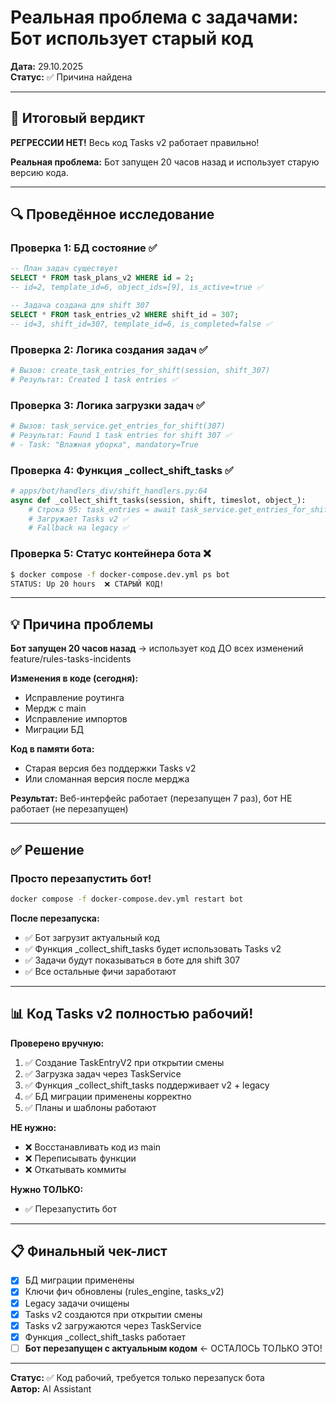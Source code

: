 # Реальная проблема с задачами: Бот использует старый код

**Дата:** 29.10.2025  
**Статус:** ✅ Причина найдена

---

## 🎯 Итоговый вердикт

**РЕГРЕССИИ НЕТ!** Весь код Tasks v2 работает правильно!

**Реальная проблема:** Бот запущен 20 часов назад и использует старую версию кода.

---

## 🔍 Проведённое исследование

### Проверка 1: БД состояние ✅
```sql
-- План задач существует
SELECT * FROM task_plans_v2 WHERE id = 2;
-- id=2, template_id=6, object_ids=[9], is_active=true ✅

-- Задача создана для shift 307
SELECT * FROM task_entries_v2 WHERE shift_id = 307;
-- id=3, shift_id=307, template_id=6, is_completed=false ✅
```

### Проверка 2: Логика создания задач ✅
```python
# Вызов: create_task_entries_for_shift(session, shift_307)
# Результат: Created 1 task entries ✅
```

### Проверка 3: Логика загрузки задач ✅
```python
# Вызов: task_service.get_entries_for_shift(307)
# Результат: Found 1 task entries for shift 307 ✅
# - Task: "Влажная уборка", mandatory=True
```

### Проверка 4: Функция _collect_shift_tasks ✅
```python
# apps/bot/handlers_div/shift_handlers.py:64
async def _collect_shift_tasks(session, shift, timeslot, object_):
    # Строка 95: task_entries = await task_service.get_entries_for_shift(shift.id)
    # Загружает Tasks v2 ✅
    # Fallback на legacy ✅
```

### Проверка 5: Статус контейнера бота ❌
```bash
$ docker compose -f docker-compose.dev.yml ps bot
STATUS: Up 20 hours  ❌ СТАРЫЙ КОД!
```

---

## 💡 Причина проблемы

**Бот запущен 20 часов назад** → использует код ДО всех изменений feature/rules-tasks-incidents

**Изменения в коде (сегодня):**
- Исправление роутинга
- Мердж с main
- Исправление импортов
- Миграции БД

**Код в памяти бота:**
- Старая версия без поддержки Tasks v2
- Или сломанная версия после мерджа

**Результат:** Веб-интерфейс работает (перезапущен 7 раз), бот НЕ работает (не перезапущен)

---

## ✅ Решение

### Просто перезапустить бот!

```bash
docker compose -f docker-compose.dev.yml restart bot
```

**После перезапуска:**
- ✅ Бот загрузит актуальный код
- ✅ Функция _collect_shift_tasks будет использовать Tasks v2
- ✅ Задачи будут показываться в боте для shift 307
- ✅ Все остальные фичи заработают

---

## 📊 Код Tasks v2 полностью рабочий!

**Проверено вручную:**
1. ✅ Создание TaskEntryV2 при открытии смены
2. ✅ Загрузка задач через TaskService
3. ✅ Функция _collect_shift_tasks поддерживает v2 + legacy
4. ✅ БД миграции применены корректно
5. ✅ Планы и шаблоны работают

**НЕ нужно:**
- ❌ Восстанавливать код из main
- ❌ Переписывать функции
- ❌ Откатывать коммиты

**Нужно ТОЛЬКО:**
- ✅ Перезапустить бот

---

## 📋 Финальный чек-лист

- [x] БД миграции применены
- [x] Ключи фич обновлены (rules_engine, tasks_v2)
- [x] Legacy задачи очищены
- [x] Tasks v2 создаются при открытии смены
- [x] Tasks v2 загружаются через TaskService
- [x] Функция _collect_shift_tasks работает
- [ ] **Бот перезапущен с актуальным кодом** ← ОСТАЛОСЬ ТОЛЬКО ЭТО!

---

**Статус:** ✅ Код рабочий, требуется только перезапуск бота  
**Автор:** AI Assistant


